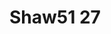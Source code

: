 <a name="material" />

# Shaw51 27
<script type="application/ld+json">
  {
    "@context": "https://schema.org/",
    "@type": "ChemicalSubstance",
    "http://purl.org/dc/terms/conformsTo":
      {
        "@type": "CreativeWork",
        "@id": "https://bioschemas.org/profiles/ChemicalSubstance/0.4-RELEASE/"
      },
    "@id": "https://egonw.github.io/nanowiki/nanowiki57.html#material",
    "name": "Shaw51 27",
    "sameAs: "http://127.0.0.1/mediawiki/index.php/Special:URIResolver/Shaw51_27"
  }
</script>

